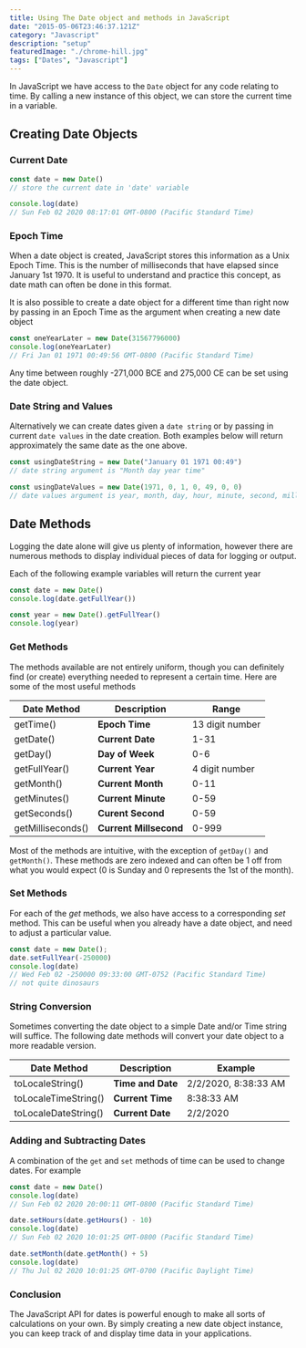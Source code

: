```yaml
---
title: Using The Date object and methods in JavaScript
date: "2015-05-06T23:46:37.121Z"
category: "Javascript"
description: "setup"
featuredImage: "./chrome-hill.jpg"
tags: ["Dates", "Javascript"]
---
```


In JavaScript we have access to the `Date` object for any code relating to time. By calling a new instance of this object, we can store the current time in a variable.

## Creating Date Objects

### Current Date

```javascript
const date = new Date()
// store the current date in 'date' variable

console.log(date)
// Sun Feb 02 2020 08:17:01 GMT-0800 (Pacific Standard Time)

```

### Epoch Time
When a date object is created, JavaScript stores this information as a Unix Epoch Time. This is the number of milliseconds that have elapsed since January 1st 1970. It is useful to understand and practice this concept, as date math can often be done in this format.

It is also possible to create a date object for a different time than right now by passing in an Epoch Time as the argument when creating a new date object

```javascript
const oneYearLater = new Date(31567796000)
console.log(oneYearLater)
// Fri Jan 01 1971 00:49:56 GMT-0800 (Pacific Standard Time)
```
Any time between roughly -271,000 BCE and 275,000 CE can be set using the date object.

### Date String and Values
Alternatively we can create dates given a `date string` or by passing in current `date values` in the date creation. Both examples below will return approximately the same date as the one above.

```javascript
const usingDateString = new Date("January 01 1971 00:49")
// date string argument is "Month day year time"

const usingDateValues = new Date(1971, 0, 1, 0, 49, 0, 0)
// date values argument is year, month, day, hour, minute, second, millisecond
```


## Date Methods
Logging the date alone will give us plenty of information, however there are numerous methods to display individual pieces of data for logging or output. 

Each of the following example variables will return the current year

```javascript
const date = new Date()
console.log(date.getFullYear())

const year = new Date().getFullYear()
console.log(year)
```

### Get Methods

The methods available are not entirely uniform, though you can definitely find (or create) everything needed to represent a certain time. Here are some of the most useful methods

| Date Method           | Description            | Range           |
| --------------------- | ---------------------- | --------------- |
| getTime()             | **Epoch Time**         | 13 digit number |
| getDate()             | **Current Date**       | 1-31            |
| getDay()              | **Day of Week**        | 0-6             |
| getFullYear()         | **Current Year**       | 4 digit number  |
| getMonth()            | **Current Month**      | 0-11            |
| getMinutes()          | **Current Minute**     | 0-59            |
| getSeconds()          | **Curent Second**      | 0-59            |
| getMilliseconds()     | **Current Millsecond** | 0-999           |

Most of the methods are intuitive, with the exception of `getDay()` and `getMonth()`. These methods are zero indexed and can often be 1 off from what you would expect (0 is Sunday and 0 represents the 1st of the month).

### Set Methods
For each of the *get* methods, we also have access to a corresponding *set* method. This can be useful when you already have a date object, and need to adjust a particular value.

```javascript
const date = new Date();
date.setFullYear(-250000)
console.log(date)
// Wed Feb 02 -250000 09:33:00 GMT-0752 (Pacific Standard Time)
// not quite dinosaurs
```

### String Conversion
Sometimes converting the date object to a simple Date and/or Time string will suffice. The following date methods will convert your date object to a more readable version.

| Date Method           | Description            | Example              |
| --------------------- | ---------------------- | -------------------- |
| toLocaleString()      | **Time and Date**      | 2/2/2020, 8:38:33 AM |
| toLocaleTimeString()  | **Current Time**       | 8:38:33 AM           |
| toLocaleDateString()  | **Current Date**       | 2/2/2020             |

### Adding and Subtracting Dates

A combination of the `get` and `set` methods of time can be used to change dates. For example

```javascript
const date = new Date()
console.log(date)
// Sun Feb 02 2020 20:00:11 GMT-0800 (Pacific Standard Time)

date.setHours(date.getHours() - 10)
console.log(date)
// Sun Feb 02 2020 10:01:25 GMT-0800 (Pacific Standard Time)

date.setMonth(date.getMonth() + 5)
console.log(date)
// Thu Jul 02 2020 10:01:25 GMT-0700 (Pacific Daylight Time)
```

### Conclusion
The JavaScript API for dates is powerful enough to make all sorts of calculations on your own. By simply creating a new date object instance, you can keep track of and display time data in your applications.